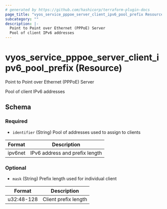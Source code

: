 ```yaml
---
# generated by https://github.com/hashicorp/terraform-plugin-docs
page_title: "vyos_service_pppoe_server_client_ipv6_pool_prefix Resource - vyos"
subcategory: ""
description: |-
  Point to Point over Ethernet (PPPoE) Server
  Pool of client IPv6 addresses
---
```


# vyos_service_pppoe_server_client_ipv6_pool_prefix (Resource)

Point to Point over Ethernet (PPPoE) Server

Pool of client IPv6 addresses



<!-- schema generated by tfplugindocs -->
## Schema

### Required

- `identifier` (String) Pool of addresses used to assign to clients

|  Format  |  Description  |
|----------|---------------|
|  ipv6net  |  IPv6 address and prefix length  |

### Optional

- `mask` (String) Prefix length used for individual client

|  Format  |  Description  |
|----------|---------------|
|  u32:48-128  |  Client prefix length  |
